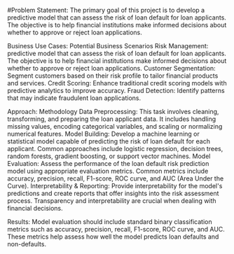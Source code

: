 #Problem Statement:
The primary goal of this project is to develop a predictive model that can assess the risk of loan default for loan applicants. The objective is to help financial institutions make informed decisions about whether to approve or reject loan applications.


Business Use Cases:
Potential Business Scenarios
Risk Management: predictive model that can assess the risk of loan default for loan applicants. The objective is to help financial institutions make informed decisions about whether to approve or reject loan applications.
Customer Segmentation: Segment customers based on their risk profile to tailor financial products and services.
Credit Scoring: Enhance traditional credit scoring models with predictive analytics to improve accuracy.
Fraud Detection: Identify patterns that may indicate fraudulent loan applications.

Approach:
Methodology
Data Preprocessing: This task involves cleaning, transforming, and preparing the loan applicant data. It includes handling missing values, encoding categorical variables, and scaling or normalizing numerical features.
Model Building: Develop a machine learning or statistical model capable of predicting the risk of loan default for each applicant. Common approaches include logistic regression, decision trees, random forests, gradient boosting, or support vector machines.
Model Evaluation: Assess the performance of the loan default risk prediction model using appropriate evaluation metrics. Common metrics include accuracy, precision, recall, F1-score, ROC curve, and AUC (Area Under the Curve).
Interpretability & Reporting: Provide interpretability for the model's predictions and create reports that offer insights into the risk assessment process. Transparency and interpretability are crucial when dealing with financial decisions.

Results: 
Model evaluation should include standard binary classification metrics such as accuracy, precision, recall, F1-score, ROC curve, and AUC. 
These metrics help assess how well the model predicts loan defaults and non-defaults.
